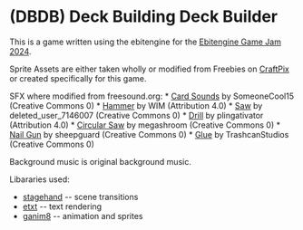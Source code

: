 # (DBDB) Deck Building Deck Builder
This is a game written using the ebitengine for the [Ebitengine Game Jam 2024](https://itch.io/jam/ebitengine-game-jam-2024).

Sprite Assets are either taken wholly or modified from Freebies on [CraftPix](https://craftpix.net/freebies/filter/sprites/) or created specifically for this game.

SFX where modified from freesound.org:
    * [Card Sounds](https://freesound.org/people/SomeoneCool15/packs/23989/) by SomeoneCool15 (Creative Commons 0)
    * [Hammer](https://freesound.org/people/WIM/sounds/17907) by WIM (Attribution 4.0)
    * [Saw](https://freesound.org/people/deleted_user_7146007/sounds/383725/) by deleted_user_7146007 (Creative Commons 0)
    * [Drill](https://freesound.org/people/plingativator/sounds/188896/) by plingativator (Attribution 4.0)
    * [Circular Saw](https://freesound.org/people/megashroom/sounds/390711/) by megashroom (Creative Commons 0)
    * [Nail Gun](https://freesound.org/people/sheepguard/sounds/583574/) by sheepguard (Creative Commons 0)
    * [Glue](https://freesound.org/people/TrashcanStudios/sounds/660820/) by TrashcanStudios (Creative Commons 0)

Background music is original background music.

Libararies used:
  * [stagehand](github.com/joelschutz/stagehand) -- scene transitions
  * [etxt](github.com/tinne26/etxt) -- text rendering
  * [ganim8](github.com/yohamta/ganim8) -- animation and sprites
